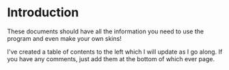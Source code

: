 # Introduction #

These documents should have all the information you need to use the program and even make your own skins!

I've created a table of contents to the left which I will update as I go along. If you have any comments, just add them at the bottom of which ever page.